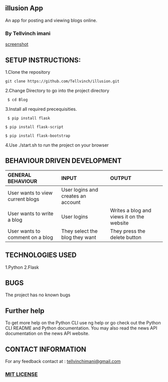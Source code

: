 ## illusion App
An app for posting and viewing blogs online.

### By  Tellvinch imani

[screenshot](shot1.png)

## SETUP INSTRUCTIONS:
1.Clone the repository 

`git clone https://github.com/Tellvinch/illusion.git`

2.Change Directory to go into the project directory

` $ cd Blog`

3.Install all required precequisities.

` $ pip install flask`

`$ pip install flask-script`

`$ pip install flask-bootstrap`

4.Use ./start.sh to run the project on your browser


## BEHAVIOUR DRIVEN DEVELOPMENT
| GENERAL BEHAVIOUR | INPUT | OUTPUT|
|:------------------|:--------|:-----------|
|User wants to view current blogs| User logins and creates an account |
|User wants to write a blog| User logins|Writes a blog and views it on the website|
|User wants to comment on a blog| They select the blog they want|They press the delete button|

## TECHNOLOGIES USED
1.Python 
2.Flask

## BUGS
The project has no known bugs

## Further help
To get more help on the Python CLI use ng help or go check out the Python CLI README and Python documentation. You may also read the news API documentation on the news API website.

## CONTACT INFORMATION
For any feedback contact at : tellvinchimani@gmail.com

### [MIT LICENSE](https://github.com/Tellvinch/illusion/blob/master/License.md)